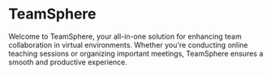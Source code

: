 # TeamSphere
Welcome to TeamSphere, your all-in-one solution for enhancing team collaboration in virtual environments. Whether you're conducting online teaching sessions or organizing important meetings, TeamSphere ensures a smooth and productive experience.

